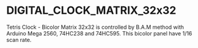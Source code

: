 # DIGITAL_CLOCK_MATRIX_32x32
Tetris Clock - Bicolor Matrix 32x32 is controlled by B.A.M method with Arduino Mega 2560, 74HC238 and 74HC595. This bicolor panel have 1/16 scan rate.
